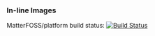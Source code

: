 ### In-line Images

MatterFOSS/platform build status:  [![Build Status](https://docs.matterfoss.com/_images/icon-76x76.png)](https://docs.matterfoss.com/_images/icon-76x76.png)
